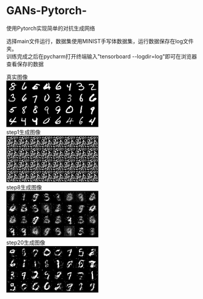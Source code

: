 # GANs-Pytorch-
使用Pytorch实现简单的对抗生成网络

选择main文件运行，数据集使用MINIST手写体数据集，运行数据保存在log文件夹。  
训练完成之后在pycharm打开终端输入"tensorboard --logdir=log"即可在浏览器查看保存的数据

真实图像  
![image](real.png)  
step1生成图像  
![image](step1.png)  
step8生成图像  
![image](step8.png)  
step20生成图像  
![image](step20.png)
